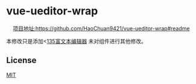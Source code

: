# vue-ueditor-wrap

<p align="center">
  <a href="https://github.com/HaoChuan9421/vue-ueditor-wrap#readme">项目地址:https://github.com/HaoChuan9421/vue-ueditor-wrap#readme  </a>  
</p>
 <p>
  本修改只是添加<<a href="http://www.135plat.com/135_ueditor_plugin.html">135富文本编辑器</a> 未对组件进行其他修改。
</p>

## License

[MIT](https://github.com/HaoChuan9421/vue-ueditor-wrap/blob/master/LICENSE)
